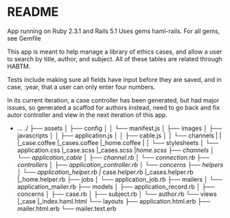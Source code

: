 # README
App running on Ruby 2.3.1 and Rails 5.1
Uses gems haml-rails. For all gems, see Gemfile

This app is meant to help manage a library of ethics cases, and allow a user to search by title, author, and subject. All of these tables are related through HABTM.

Tests include making sure all fields have input before they are saved, and in case, :year, that a user can only enter four numbers.

In its current iteration, a case controller has been generated, but had major issues, so generated a scaffod for authors instead, need to go back and fix autor controller and view in the next iteration of this app.

* ...
./
├── assets
│   ├── config
│   │   └── manifest.js
│   ├── images
│   ├── javascripts
│   │   ├── application.js
│   │   ├── cable.js
│   │   └── channels
|   |   |_case.coffee
         |_cases.coffee
         |_home.coffee
|
│   └── stylesheets
│       └── application.css
         |_case.scss
         |_cases.scss
         |_home.scss
├── channels
│   └── application_cable
│       ├── channel.rb
│       └── connection.rb
├── controllers
│   ├── application_controller.rb
│   └── concerns
├── helpers
│   └── application_helper.rb
    |_ case.helper.rb
    |_cases.helper.rb
    |_home.helper.rb
├── jobs
│   └── application_job.rb
├── mailers
│   └── application_mailer.rb
├── models
│   ├── application_record.rb
│   ├── concerns
│   ├── case.rb
│   ├── subject.rb
│   └── author.rb
└── views
|_case
    |_index.haml.html
   └── layouts
        ├── application.html.erb
        ├── mailer.html.erb
        └── mailer.text.erb
